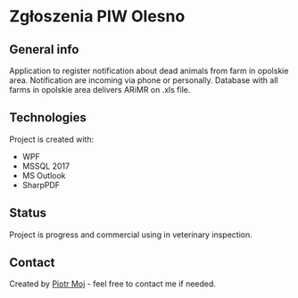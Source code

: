 # Zgłoszenia PIW Olesno

## General info
Application to register notification about dead animals from farm in opolskie area. Notification are incoming via phone or personally.
Database with all farms in opolskie area delivers ARiMR on .xls file. 

## Technologies
Project is created with:
* WPF
* MSSQL 2017
* MS Outlook
* SharpPDF

## Status
Project is progress and commercial using in veterinary inspection.

## Contact
Created by [Piotr Moj](https://www.piwolesno.pl/) - feel free to contact me if needed.
